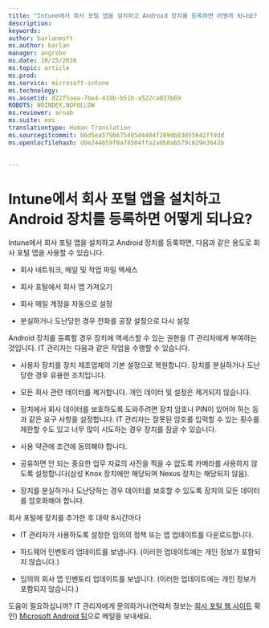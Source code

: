 ```yaml
---
title: "Intune에서 회사 포털 앱을 설치하고 Android 장치를 등록하면 어떻게 되나요? | Microsoft 문서"
description: 
keywords: 
author: barlanmsft
ms.author: barlan
manager: angrobe
ms.date: 10/25/2016
ms.topic: article
ms.prod: 
ms.service: microsoft-intune
ms.technology: 
ms.assetid: d22f5aea-7be4-419b-b51b-a522ca037b69
ROBOTS: NOINDEX,NOFOLLOW
ms.reviewer: arnab
ms.suite: ems
translationtype: Human Translation
ms.sourcegitcommit: b6d5ea579b675d85d4404f289db83055642ffddd
ms.openlocfilehash: d0e244659f8a78504ffa2a0b8a6579c829e3642b


---
```



# <a name="what-happens-if-you-install-the-company-portal-app-and-enroll-your-android-device-in-intune"></a>Intune에서 회사 포털 앱을 설치하고 Android 장치를 등록하면 어떻게 되나요?

Intune에서 회사 포털 앱을 설치하고 Android 장치를 등록하면, 다음과 같은 용도로 회사 포털 앱을 사용할 수 있습니다.

-   회사 네트워크, 메일 및 작업 파일 액세스

-   회사 포털에서 회사 앱 가져오기

-   회사 메일 계정을 자동으로 설정

-   분실하거나 도난당한 경우 전화를 공장 설정으로 다시 설정

Android 장치를 등록할 경우 장치에 액세스할 수 있는 권한을 IT 관리자에게 부여하는 것입니다. IT 관리자는 다음과 같은 작업을 수행할 수 있습니다.

-   사용자 장치를 장치 제조업체의 기본 설정으로 복원합니다. 장치를 분실하거나 도난당한 경우 유용한 조치입니다.

-   모든 회사 관련 데이터를 제거합니다. 개인 데이터 및 설정은 제거되지 않습니다.

-   장치에서 회사 데이터를 보호하도록 도와주려면 장치 암호나 PIN이 있어야 하는 등과 같은 요구 사항을 설정합니다. IT 관리자는 잘못된 암호를 입력할 수 있는 횟수를 제한할 수도 있고 너무 많이 시도하는 경우 장치를 잠글 수 있습니다.

-   사용 약관에 조건에 동의해야 합니다.

-   공유하면 안 되는 중요한 업무 자료의 사진을 찍을 수 없도록 카메라를 사용하지 않도록 설정합니다(삼성 Knox 장치에만 해당되며 Nexus 장치는 해당되지 않음).

-   장치를 분실하거나 도난당하는 경우 데이터를 보호할 수 있도록 장치의 모든 데이터를 암호화해야 합니다.

회사 포털에 장치를 추가한 후 대략 8시간마다

-   IT 관리자가 사용하도록 설정한 임의의 정책 또는 앱 업데이트를 다운로드합니다.

-   하드웨어 인벤토리 업데이트를 보냅니다. (이러한 업데이트에는 개인 정보가 포함되지 않습니다.)

-   임의의 회사 앱 인벤토리 업데이트를 보냅니다. (이러한 업데이트에는 개인 정보가 포함되지 않습니다.)

도움이 필요하십니까? IT 관리자에게 문의하거나(연락처 정보는 [회사 포털 웹 사이트](http://portal.manage.microsoft.com) 확인) [Microsoft Android 팀](mailto:wintunedroidfbk@microsoft.com)으로 메일을 보내세요.



<!--HONumber=Dec16_HO2-->


